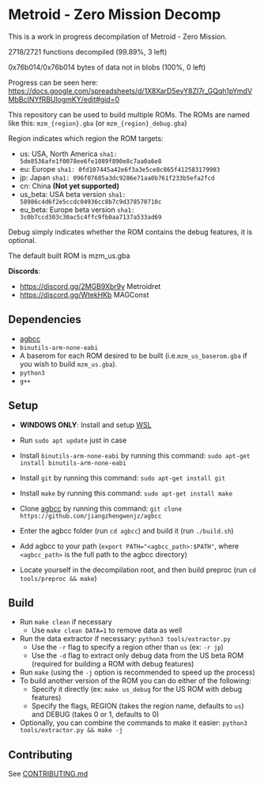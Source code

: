 # Metroid - Zero Mission Decomp

This is a work in progress decompilation of Metroid - Zero Mission.

2718/2721 functions decompiled (99.89%, 3 left)

0x76b014/0x76b014 bytes of data not in blobs (100%, 0 left)

Progress can be seen here: https://docs.google.com/spreadsheets/d/1X8XarD5evY8ZI7r_GQqh1pYmdVMbBcINYfRBUlogmKY/edit#gid=0

This repository can be used to build multiple ROMs. The ROMs are named like this: `mzm_{region}.gba` (or `mzm_{region}_debug.gba`)

Region indicates which region the ROM targets:
- us: USA, North America `sha1: 5de8536afe1f0078ee6fe1089f890e8c7aa0a6e8`
- eu: Europe `sha1: 0fd107445a42e6f3a3e5ce8c865f412583179903`
- jp: Japan `sha1: 096f07685a3dc9286e71aa0b761f233b5efa2fcd`
- cn: China **(Not yet supported)**
- us_beta: USA beta version `sha1: 58986c4d6f2e5ccdc04936cc8b7c9d378570710c`
- eu_beta: Europe beta version `sha1: 3c0b7ccd303c30ac5c4ffc9fb0aa7137a533ad69`

Debug simply indicates whether the ROM contains the debug features, it is optional.

The default built ROM is mzm_us.gba

**Discords**: 
- https://discord.gg/2MGB9Xbr9y Metroidret
- https://discord.gg/WtekHKb MAGConst

## Dependencies

- [agbcc](https://github.com/jiangzhengwenjz/agbcc)
- `binutils-arm-none-eabi`
- A baserom for each ROM desired to be built (i.e.`mzm_us_baserom.gba` if you wish to build `mzm_us.gba`).
- `python3`
- `g++`

## Setup

- **WINDOWS ONLY**: Install and setup [WSL](https://docs.microsoft.com/en-us/windows/wsl/install)
- Run `sudo apt update` just in case
- Install `binutils-arm-none-eabi` by running this command: `sudo apt-get install binutils-arm-none-eabi`
- Install `git` by running this command: `sudo apt-get install git`
- Install `make` by running this command: `sudo apt-get install make`

- Clone [agbcc](https://github.com/jiangzhengwenjz/agbcc) by running this command: `git clone https://github.com/jiangzhengwenjz/agbcc`
- Enter the agbcc folder (run `cd agbcc`) and build it (run `./build.sh`)
- Add agbcc to your path (`export PATH="<agbcc_path>:$PATH"`, where `<agbcc_path>` is the full path to the agbcc directory)
- Locate yourself in the decompilation root, and then build preproc (run `cd tools/preproc && make`)

## Build

- Run `make clean` if necessary
  - Use `make clean DATA=1` to remove data as well
- Run the data extractor if necessary: `python3 tools/extractor.py`
  - Use the `-r` flag to specify a region other than `us` (ex: `-r jp`)
  - Use the `-d` flag to extract only debug data from the US beta ROM (required for building a ROM with debug features)
- Run `make` (using the `-j` option is recommended to speed up the process)
- To build another version of the ROM you can do either of the following:
  - Specify it directly (ex: `make us_debug` for the US ROM with debug features)
  - Specify the flags, REGION (takes the region name, defaults to `us`) and DEBUG (takes 0 or 1, defaults to 0)
- Optionally, you can combine the commands to make it easier: `python3 tools/extractor.py && make -j`

## Contributing

See [CONTRIBUTING.md](CONTRIBUTING.md)
